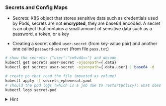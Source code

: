 
### Secrets and Config Maps

* Secrets: K8S object that stores sensitive data such as credentials used by Pods, secrets are not **encrypted**, they are base64 encoded. A secret is an object that contains a small amount of sensitive data such as a password, a token, or a key

* Creating a secret called `user-secret` (from key-value pair) and another one called `password-secret` (from file `pass.txt`)

```bash
# show the secrets: {"user":"cm9vdA=="} and decode
kubectl get secrets user-secret -ojsonpath={.data} 
kubectl get secrets user-secret -ojsonpath={.data.user} | base64 -d

# create po that read the file (mounted as volume)
kubectl apply -f secrets_ephemeral.yaml
# should the pod logs (which is a job due to restartpolicy): what does it output? see that logs output the secret
kubectl logs secret-pod 
```

<details>
<summary>Hint</summary>
Create naked pod: <code>kubectl create secret generic user-secret --from-literal=user=root</code> and <code>kubectl create secret generic password-secret --from-file=./pass.txt</code>
<br>
Get po as yaml: <code>kubectl get po test -oyaml > pod.yaml</code> and remove **non-mandatory** fields.
<br>
Place the file at <code>/etc/kubernetes/manifests/kube-pod.yaml</code>
</details>